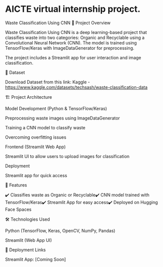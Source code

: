 # AICTE virtual internship project.
Waste Classification Using CNN
📌 Project Overview 

Waste Classification Using CNN is a deep learning-based project that classifies waste into two categories: Organic and Recyclable using a Convolutional Neural Network (CNN). The model is trained using TensorFlow/Keras with ImageDataGenerator for preprocessing.

The project includes a Streamlit app for user interaction and image classification.

📌 Dataset

Download Dataset from this link: Kaggle - https://www.kaggle.com/datasets/techsash/waste-classification-data

🏗 Project Architecture

Model Development (Python & TensorFlow/Keras)

Preprocessing waste images using ImageDataGenerator

Training a CNN model to classify waste

Overcoming overfitting issues

Frontend (Streamlit Web App)

Streamlit UI to allow users to upload images for classification

Deployment

Streamlit app for quick access

🚀 Features

✔️ Classifies waste as Organic or Recyclable✔️ CNN model trained with TensorFlow/Keras✔️ Streamlit App for easy access✔️ Deployed on Hugging Face Spaces

🛠 Technologies Used

Python (TensorFlow, Keras, OpenCV, NumPy, Pandas)

Streamlit (Web App UI)

📌 Deployment Links

Streamlit App: [Coming Soon]
